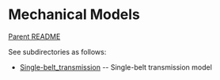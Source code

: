 Mechanical Models
=================

[Parent README](../README.md)

See subdirectories as follows:

* [Single-belt_transmission](Single-belt_transmission/README.md) -- Single-belt transmission model
